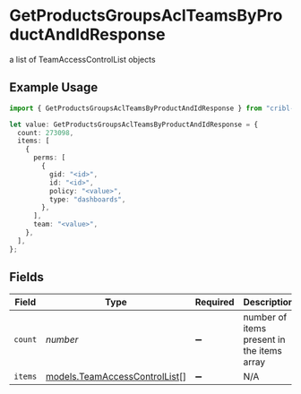 # GetProductsGroupsAclTeamsByProductAndIdResponse

a list of TeamAccessControlList objects

## Example Usage

```typescript
import { GetProductsGroupsAclTeamsByProductAndIdResponse } from "cribl-control-plane/models/operations";

let value: GetProductsGroupsAclTeamsByProductAndIdResponse = {
  count: 273098,
  items: [
    {
      perms: [
        {
          gid: "<id>",
          id: "<id>",
          policy: "<value>",
          type: "dashboards",
        },
      ],
      team: "<value>",
    },
  ],
};
```

## Fields

| Field                                                                   | Type                                                                    | Required                                                                | Description                                                             |
| ----------------------------------------------------------------------- | ----------------------------------------------------------------------- | ----------------------------------------------------------------------- | ----------------------------------------------------------------------- |
| `count`                                                                 | *number*                                                                | :heavy_minus_sign:                                                      | number of items present in the items array                              |
| `items`                                                                 | [models.TeamAccessControlList](../../models/teamaccesscontrollist.md)[] | :heavy_minus_sign:                                                      | N/A                                                                     |